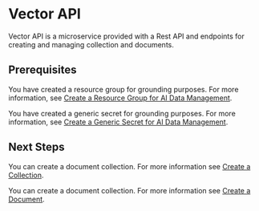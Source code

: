 <!-- loio221b03f71bef421aae8235e4ae5a0290 -->

# Vector API

Vector API is a microservice provided with a Rest API and endpoints for creating and managing collection and documents.



## Prerequisites

You have created a resource group for grounding purposes. For more information, see [Create a Resource Group for AI Data Management](create-a-resource-group-for-ai-data-management-6712bfe.md).

You have created a generic secret for grounding purposes. For more information, see [Create a Generic Secret for AI Data Management](create-a-generic-secret-for-ai-data-management-bdea357.md).



<a name="loio221b03f71bef421aae8235e4ae5a0290__postreq_uhj_5c4_jdc"/>

## Next Steps

You can create a document collection. For more information see [Create a Collection](create-a-collection-9cbfe27.md).

You can create a document collection. For more information see [Create a Document](create-a-document-a58edae.md).

